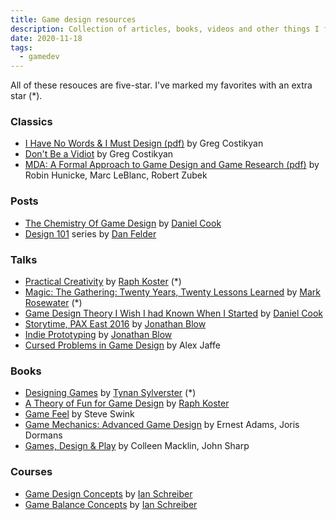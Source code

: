 ```yaml
---
title: Game design resources
description: Collection of articles, books, videos and other things I found useful.
date: 2020-11-18
tags:
  - gamedev
---
```


All of these resouces are five-star. I've marked my favorites with an extra star
(*).

### Classics

- [I Have No Words & I Must Design (pdf)](http://www.costik.com/nowords2002.pdf)
  by Greg Costikyan
- [Don't Be a Vidiot](http://www.costik.com/vidiot.html) by Greg Costikyan
- [MDA: A Formal Approach to Game Design and Game Research (pdf)](https://www.cs.northwestern.edu/~hunicke/MDA.pdf)
  by Robin Hunicke, Marc LeBlanc, Robert Zubek

### Posts

- [The Chemistry Of Game Design](https://www.gamasutra.com/view/feature/1524/the_chemistry_of_game_design.php)
  by [Daniel Cook](https://twitter.com/danctheduck)
- [Design 101](https://www.gamasutra.com/blogs/DanFelder/20150413/240853/Design_101_Design_Goals.php)
  series by [Dan Felder](https://twitter.com/DesignerDanF)

### Talks

- [Practical Creativity](https://www.youtube.com/watch?v=zyVTxGpEO30) by
  [Raph Koster](https://twitter.com/raphkoster) (*)
- [Magic: The Gathering: Twenty Years, Twenty Lessons Learned](https://youtu.be/QHHg99hwQGY)
  by [Mark Rosewater](https://en.wikipedia.org/wiki/Mark_Rosewater) (*)
- [Game Design Theory I Wish I had Known When I Started](https://youtu.be/qwPe3OHR04c)
  by [Daniel Cook](http://www.lostgarden.com/)
- [Storytime, PAX East 2016](https://youtu.be/UwBl7Rnkt78) by
  [Jonathan Blow](https://twitter.com/jonathan_blow)
- [Indie Prototyping](https://youtu.be/ISutk1mauPM) by
  [Jonathan Blow](https://twitter.com/jonathan_blow)
- [Cursed Problems in Game Design](https://youtu.be/8uE6-vIi1rQ) by Alex Jaffe

### Books

- [Designing Games](https://tynansylvester.com/book/) by
  [Tynan Sylverster](https://twitter.com/TynanSylvester) (*)
- [A Theory of Fun for Game Design](https://www.theoryoffun.com) by
  [Raph Koster](https://twitter.com/raphkoster)
- [Game Feel](http://www.game-feel.com) by Steve Swink
- [Game Mechanics: Advanced Game Design](https://www.goodreads.com/book/show/13705461-game-mechanics)
  by Ernest Adams, Joris Dormans
- [Games, Design & Play](http://www.gamesdesignandplay.com/) by Colleen Macklin,
  John Sharp

### Courses

- [Game Design Concepts](https://gamedesignconcepts.wordpress.com) by
  [Ian Schreiber](https://twitter.com/IanSchreiber)
- [Game Balance Concepts](https://gamebalanceconcepts.wordpress.com) by
  [Ian Schreiber](https://twitter.com/IanSchreiber)
